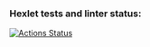 ### Hexlet tests and linter status:
[![Actions Status](https://github.com/anastasiasemakina/qa-engineer-project-85/actions/workflows/hexlet-check.yml/badge.svg)](https://github.com/anastasiasemakina/qa-engineer-project-85/actions)